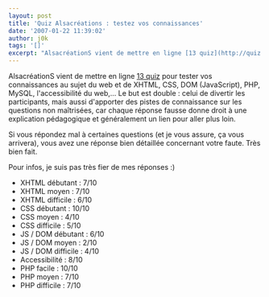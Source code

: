 ```yaml
---
layout: post
title: 'Quiz Alsacréations : testez vos connaissances'
date: '2007-01-22 11:39:02'
author: j0k
tags: '[]'
excerpt: "AlsacréationS vient de mettre en ligne [13 quiz](http://quiz.alsacreations.com) pour tester vos connaissances au sujet du web et de XHTML, CSS, DOM (JavaScript), PHP, MySQL, l'accessibilité du web,...     \nLe but est double : celui de divertir les participants, mais aussi d'apporter des pistes de connaissance sur les questions non maîtrisées, car chaque      …"
---
```


AlsacréationS vient de mettre en ligne [13 quiz](http://quiz.alsacreations.com) pour tester vos connaissances au sujet du web et de XHTML, CSS, DOM (JavaScript), PHP, MySQL, l'accessibilité du web,...
Le but est double : celui de divertir les participants, mais aussi d'apporter des pistes de connaissance sur les questions non maîtrisées, car chaque réponse fausse donne droit à une explication pédagogique et généralement un lien pour aller plus loin.

Si vous répondez mal à certaines questions (et je vous assure, ça vous arrivera), vous avez une réponse bien détaillée concernant votre faute.    Très bien fait.

Pour infos, je suis pas très fier de mes réponses :)

* XHTML débutant : 7/10
* XHTML moyen : 7/10
* XHTML difficile : 6/10
* CSS débutant : 10/10
* CSS moyen : 4/10
* CSS difficile : 5/10
* JS / DOM débutant : 6/10
* JS / DOM moyen : 2/10
* JS / DOM difficile : 4/10
* Accessibilité : 8/10
* PHP facile : 10/10
* PHP moyen : 7/10
* PHP difficile : 7/10
